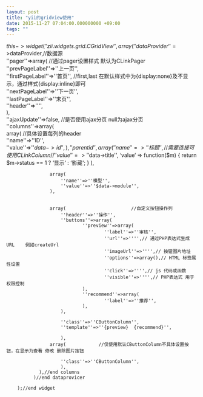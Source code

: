 ```yaml
---
layout: post
title: "yii的gridview使用"
date: 2015-11-27 07:04:00.000000000 +09:00
tags: ""
---
```

$this->widget(''zii.widgets.grid.CGridView'',   
              array(''dataProvider''=>$dataProvider,//数据源  
             ''pager''=>array(              //通过pager设置样式   默认为CLinkPager  
                    ''prevPageLabel''=>''上一页'',  
                    ''firstPageLabel''=>''首页'',  //first,last 在默认样式中为{display:none}及不显示，通过样式{display:inline}即可  
                    ''nextPageLabel''=>''下一页'',  
                    ''lastPageLabel''=>''末页'',  
                    ''header''=>'''',  
                      ),  
              ''ajaxUpdate''=>false,           //是否使用ajax分页   null为ajax分页  
              ''columns''=>array(  
                    array(                       //具体设置每列的header  
                        ''name''=>''ID'',  
                        ''value''=>''$data->id'',  
                    ),  
                    ''parentid'',  
                    array(  
                        ''name''=>''标题'',         //需要连接可使用CLinkColumn  
                       // ''value''=>''$data->title'', 
                        ‘value‘ => function($m) {
                     return $m->status == 1 ? ‘显示‘ : ‘影藏‘;
               }
                    ),  
                      
                    array(  
                        ''name''=>''模型'',  
                        ''value''=>''$data->module'',  
                    ),  
                      
                      
                    array(                        //自定义按钮操作列  
                        ''header''=>''操作'',  
                        ''buttons''=>array(  
                                ''preview''=>array(  
                                        ''label''=>''审核'',  
                                        ''url''=>'''',// 通过PHP表达式生成URL    例如createUrl  
                                        ''imageUrl''=>'''',// 按钮图片地址  
                                        ''options''=>array(),// HTML 标签属性设置  
                                        ''click''=>'''',// js 代码或函数  
                                        ''visible''=>'''',// PHP表达式 用于权限控制  
                                ),  
                                ''recommend''=>array(  
                                        ''label''=>''推荐'',  
                                ),  
                        ),  
                          
                        ''class''=>''CButtonColumn'',  
                        ''template''=>''{preview}  {recommend}'',  
                          
                        ),  
                    array(            //仅使用默认CButtonColumn不具体设置按钮，在显示为查看 修改 删除图片按钮  
                          
                        ''class''=>''CButtonColumn'',  
                        ),  
                ),//end columns  
              )//end dataprovicer  
                
        );//end widget  
